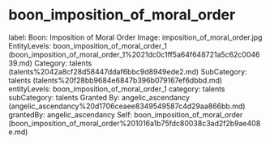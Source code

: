 # boon_imposition_of_moral_order

label: Boon: Imposition of Moral Order
Image: imposition_of_moral_order.jpg
EntityLevels: boon_imposition_of_moral_order_1 (boon_imposition_of_moral_order_1%2021dc0c1ff5a64f648721a5c62c004639.md)
Category: talents (talents%2042a8cf28d58447ddaf6bbc9d8949ede2.md)
SubCategory: talents (talents%20f28bb9684e6847b396b079167ef6dbbd.md)
entityLevels: boon_imposition_of_moral_order_1
category: talents
subCategory: talents
Granted By: angelic_ascendancy (angelic_ascendancy%20d1706ceaee8349549587c4d29aa866bb.md)
grantedBy: angelic_ascendancy
Self: boon_imposition_of_moral_order (boon_imposition_of_moral_order%201016a1b75fdc80038c3ad2f2b9ae408e.md)

[](Untitled%201016a1b75fdc807dab84f6b8a084bdda.md)